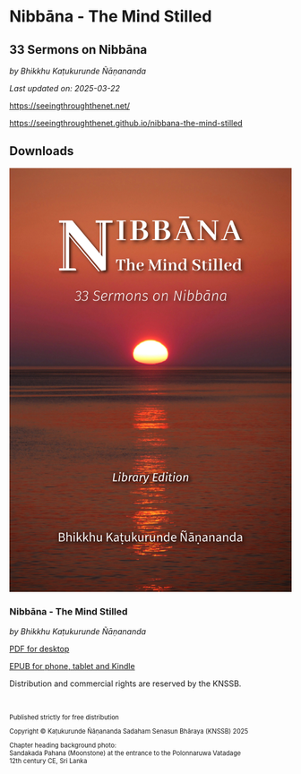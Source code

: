 <div class="titlepage-cover">
  <h1>Nibbāna - The Mind Stilled</h1>
  <h2>33 Sermons on Nibbāna</h2>
  <p><em>by Bhikkhu Kaṭukurunde Ñāṇananda</em></p>
</div>

<div>
  <p><em>Last updated on: 2025-03-22</em></p>
</div>

<https://seeingthroughthenet.net/>

<https://seeingthroughthenet.github.io/nibbana-the-mind-stilled>

## Downloads

<div class="grid download-item">
  <div class="col-1-3 item-cover">
    <img src="./assets/images/desktop-cover.jpg" alt="Nibbāna - The Mind Stilled" />
  </div>
  <div class="col-2-3 item-description">
    <h3>Nibbāna - The Mind Stilled</h3>
    <p><em>by Bhikkhu Kaṭukurunde Ñāṇananda</em></p>
    <p><a href="https://seeingthroughthenet.github.io/nibbana-the-mind-stilled/assets/docs/Nibbana-The-Mind-Stilled.pdf">PDF for desktop</a></p>
    <p><a href="https://seeingthroughthenet.github.io/nibbana-the-mind-stilled/assets/docs/Nibbana-The-Mind-Stilled.epub">EPUB for phone, tablet and Kindle</a></p>
  </div>
</div>

Distribution and commercial rights are reserved by the KNSSB.

<div style="margin-top: 4em; font-size: 0.8em;">

Published strictly for free distribution

Copyright © Kaṭukurunde Ñāṇananda Sadaham Senasun Bhāraya (KNSSB) 2025

Chapter heading background photo: \
Sandakada Pahana (Moonstone) at the entrance to the Polonnaruwa Vatadage \
12th century CE, Sri Lanka

</div>

